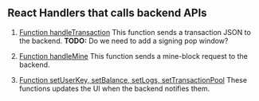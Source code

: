 ## React Handlers that calls backend APIs

1. [Function handleTransaction](./src/Banner.tsx#L15) This function sends a transaction JSON to the backend. __TODO:__ Do we need to add a signing pop window?

2. [Function handleMine](./src/Blockchain.tsx#46) This function sends a mine-block request to the backend.

3. [Function setUserKey, setBalance, setLogs, setTransactionPool](./src/Blockchain.tsx#9) These functions updates the UI when the backend notifies them.

<!-- WANT: 后端向前端发送数据（明文？）的时候，前端解析，然后更新相应的DOMs -->